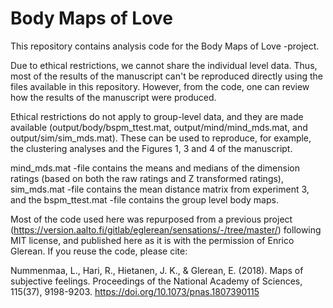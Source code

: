 # Body Maps of Love
This repository contains analysis code for the Body Maps of Love -project.

Due to ethical restrictions, we cannot share the individual level data. Thus, most of the results of the manuscript can't be reproduced directly using the files available in this repository. However, from the code, one can review how the results of the manuscript were produced. 

Ethical restrictions do not apply to group-level data, and they are made available (output/body/bspm_ttest.mat, output/mind/mind_mds.mat, and output/sim/sim_mds.mat). These can be used to reproduce, for example, the clustering analyses and the Figures 1, 3 and 4 of the manuscript. 

mind_mds.mat -file contains the means and medians of the dimension ratings (based on both the raw ratings and Z transformed ratings), sim_mds.mat -file contains the mean distance matrix from experiment 3, and the bspm_ttest.mat -file contains the group level body maps.

Most of the code used here was repurposed from a previous project (https://version.aalto.fi/gitlab/eglerean/sensations/-/tree/master/) following MIT license, and published here as it is with the permission of Enrico Glerean. If you reuse the code, please cite:

Nummenmaa, L., Hari, R., Hietanen, J. K., & Glerean, E. (2018). Maps of subjective feelings. Proceedings of the National Academy of Sciences, 115(37), 9198-9203. https://doi.org/10.1073/pnas.1807390115